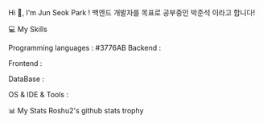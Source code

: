 Hi 👋, I'm Jun Seok Park !
백엔드 개발자를 목표로 공부중인 박준석 이라고 합니다!

💻 My Skills  

Programming languages :
#3776AB
Backend :
  
Frontend :
  
DataBase :
  
OS & IDE & Tools :
   
   
   
📊 My Stats
Roshu2's github stats trophy

